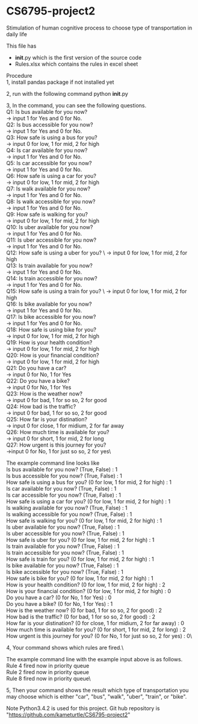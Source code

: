 # CS6795-project2
Stimulation of human cognitive process to choose type of transportation in daily life

This file has 
 - __init__.py which is the first version of the source code
 - Rules.xlsx which contains the rules in excel sheet

Procedure\
1, install pandas package if not installed yet

2, run with the following command 
   python __init__.py

3, In the command, you can see the following questions.\
   Q1: Is bus available for you now? \
   -> input 1 for Yes and 0 for No.\
   Q2: Is bus accessible for you now?\
   -> input 1 for Yes and 0 for No.\
   Q3: How safe is using a bus for you? \
   -> input 0 for low, 1 for mid, 2 for high\
   Q4: Is car available for you now? \
   -> input 1 for Yes and 0 for No.\
   Q5: Is car accessible for you now?\
   -> input 1 for Yes and 0 for No.\
   Q6: How safe is using a car for you? \
   -> input 0 for low, 1 for mid, 2 for high\
   Q7: Is walk available for you now? \
   -> input 1 for Yes and 0 for No.\
   Q8: Is walk accessible for you now?\
   -> input 1 for Yes and 0 for No.\
   Q9: How safe is walking for you? \
   -> input 0 for low, 1 for mid, 2 for high\
   Q10: Is uber available for you now? \
   -> input 1 for Yes and 0 for No.\
   Q11: Is uber accessible for you now?\
   -> input 1 for Yes and 0 for No.\
   Q12: How safe is using a uber for you? \ 
   -> input 0 for low, 1 for mid, 2 for high\
   Q13: Is train available for you now? \
   -> input 1 for Yes and 0 for No.\
   Q14: Is train accessible for you now?\
   -> input 1 for Yes and 0 for No.\
   Q15: How safe is using a train for you? \ 
   -> input 0 for low, 1 for mid, 2 for high\
   Q16: Is bike available for you now? \
   -> input 1 for Yes and 0 for No.\
   Q17: Is bike accessible for you now?\
   -> input 1 for Yes and 0 for No.\
   Q18: How safe is using bike for you? \
   -> input 0 for low, 1 for mid, 2 for high\
   Q19: How is your health condition?\
   -> input 0 for low, 1 for mid, 2 for high\
   Q20: How is your financial condition? \
   -> input 0 for low, 1 for mid, 2 for high \
   Q21: Do you have a car?\
   -> input 0 for No, 1 for Yes\
   Q22: Do you have a bike? \
   -> input 0 for No, 1 for Yes\
   Q23: How is the weather now? \
   -> input 0 for bad, 1 for so so, 2 for good \
   Q24: How bad is the traffic?\
   -> input 0 for bad, 1 for so so, 2 for good\
   Q25: How far is your distination?\
   -> input 0 for close, 1 for midium, 2 for far away\
   Q26: How much time is available for you?\
   -> input 0 for short, 1 for mid, 2 for long\
   Q27: How urgent is this journey for you? \
   ->input 0 for No, 1 for just so so, 2 for yes\
  
   The example command line looks like \
   Is bus available for you now? (True, False) : 1\
   Is bus accessible for you now? (True, False) : 1\
   How safe is using a bus for you? (0 for low, 1 for mid, 2 for high) : 1\
   Is car available for you now? (True, False) : 1\
   Is car accessible for you now? (True, False) : 1\
   How safe is using a car for you? (0 for low, 1 for mid, 2 for high) : 1\
   Is walking available for you now? (True, False) : 1\
   Is walking accessible for you now? (True, False) : 1\
   How safe is walking for you? (0 for low, 1 for mid, 2 for high) : 1\
   Is uber available for you now? (True, False) : 1\
   Is uber accessible for you now? (True, False) : 1\
   How safe is uber for you? (0 for low, 1 for mid, 2 for high) : 1\
   Is train available for you now? (True, False) : 1\
   Is train accessible for you now? (True, False) : 1\
   How safe is train for you? (0 for low, 1 for mid, 2 for high) : 1\
   Is bike available for you now? (True, False) : 1\
   Is bike accessible for you now? (True, False) : 1\
   How safe is bike for you? (0 for low, 1 for mid, 2 for high) : 1\
   How is your health condition? (0 for low, 1 for mid, 2 for high) : 2\
   How is your financial condition? (0 for low, 1 for mid, 2 for high) : 0\
   Do you have a car? (0 for No, 1 for Yes) : 0\
   Do you have a bike? (0 for No, 1 for Yes) : 1\
   How is the weather now? (0 for bad, 1 for so so, 2 for good) : 2\
   How bad is the traffic? (0 for bad, 1 for so so, 2 for good) : 2\
   How far is your distination? (0 for close, 1 for midium, 2 for far away) : 0\
   How much time is available for you? (0 for short, 1 for mid, 2 for long) : 2\
   How urgent is this journey for you? (0 for No, 1 for just so so, 2 for yes) : 0\

4, Your command shows which rules are fired.\

   The example command line with the example input above is as follows.\
   Rule 4 fired now in priority queue\
   Rule 2 fired now in priority queue\
   Rule 8 fired now in priority queue\
   
5, Then your command shows the result which type of transportation you may choose which is either "car", "bus", "walk", "uber", "train", or "bike".

Note
Python3.4.2 is used for this project.
Git hub repository is "https://github.com/kameturtle/CS6795-project2"
